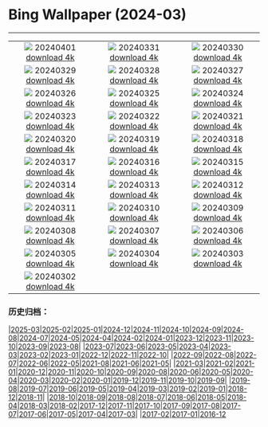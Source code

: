 # Bing Wallpaper (2024-03)
**************
| | | |
| :----: | :----: | :----: |
| ![](https://www.bing.com/th?id=OHR.HungarianEggs_EN-US3026213374_1920x1080.jpg) 20240401 [download 4k](https://www.bing.com/th?id=OHR.HungarianEggs_EN-US3026213374_UHD.jpg) | ![](https://www.bing.com/th?id=OHR.SleepySloth_EN-US2834457510_1920x1080.jpg) 20240331 [download 4k](https://www.bing.com/th?id=OHR.SleepySloth_EN-US2834457510_UHD.jpg) | ![](https://www.bing.com/th?id=OHR.SouthStackLight_EN-US2733077237_1920x1080.jpg) 20240330 [download 4k](https://www.bing.com/th?id=OHR.SouthStackLight_EN-US2733077237_UHD.jpg) |
| ![](https://www.bing.com/th?id=OHR.ShanghaiBlossoms_EN-US2613653434_1920x1080.jpg) 20240329 [download 4k](https://www.bing.com/th?id=OHR.ShanghaiBlossoms_EN-US2613653434_UHD.jpg) | ![](https://www.bing.com/th?id=OHR.TeatroColon_EN-US2518867279_1920x1080.jpg) 20240328 [download 4k](https://www.bing.com/th?id=OHR.TeatroColon_EN-US2518867279_UHD.jpg) | ![](https://www.bing.com/th?id=OHR.HangRaiVietnam_EN-US2418713642_1920x1080.jpg) 20240327 [download 4k](https://www.bing.com/th?id=OHR.HangRaiVietnam_EN-US2418713642_UHD.jpg) |
| ![](https://www.bing.com/th?id=OHR.ColorfulHoli_EN-US2354988297_1920x1080.jpg) 20240326 [download 4k](https://www.bing.com/th?id=OHR.ColorfulHoli_EN-US2354988297_UHD.jpg) | ![](https://www.bing.com/th?id=OHR.WhiteEyes_EN-US2249866810_1920x1080.jpg) 20240325 [download 4k](https://www.bing.com/th?id=OHR.WhiteEyes_EN-US2249866810_UHD.jpg) | ![](https://www.bing.com/th?id=OHR.AmazonClouds_EN-US2049846873_1920x1080.jpg) 20240324 [download 4k](https://www.bing.com/th?id=OHR.AmazonClouds_EN-US2049846873_UHD.jpg) |
| ![](https://www.bing.com/th?id=OHR.WaikatoWater_EN-US1360247236_1920x1080.jpg) 20240323 [download 4k](https://www.bing.com/th?id=OHR.WaikatoWater_EN-US1360247236_UHD.jpg) | ![](https://www.bing.com/th?id=OHR.BwindiNationalForest_EN-US3376071902_1920x1080.jpg) 20240322 [download 4k](https://www.bing.com/th?id=OHR.BwindiNationalForest_EN-US3376071902_UHD.jpg) | ![](https://www.bing.com/th?id=OHR.CherryBlossomsDC_EN-US3285783737_1920x1080.jpg) 20240321 [download 4k](https://www.bing.com/th?id=OHR.CherryBlossomsDC_EN-US3285783737_UHD.jpg) |
| ![](https://www.bing.com/th?id=OHR.SpringFrog_EN-US7109699294_1920x1080.jpg) 20240320 [download 4k](https://www.bing.com/th?id=OHR.SpringFrog_EN-US7109699294_UHD.jpg) | ![](https://www.bing.com/th?id=OHR.ElephantRock_EN-US2340789308_1920x1080.jpg) 20240319 [download 4k](https://www.bing.com/th?id=OHR.ElephantRock_EN-US2340789308_UHD.jpg) | ![](https://www.bing.com/th?id=OHR.StFiniansBay_EN-US2242323244_1920x1080.jpg) 20240318 [download 4k](https://www.bing.com/th?id=OHR.StFiniansBay_EN-US2242323244_UHD.jpg) |
| ![](https://www.bing.com/th?id=OHR.BambooPanda_EN-US2038899729_1920x1080.jpg) 20240317 [download 4k](https://www.bing.com/th?id=OHR.BambooPanda_EN-US2038899729_UHD.jpg) | ![](https://www.bing.com/th?id=OHR.AnzaBorregoBloom_EN-US1951730180_1920x1080.jpg) 20240316 [download 4k](https://www.bing.com/th?id=OHR.AnzaBorregoBloom_EN-US1951730180_UHD.jpg) | ![](https://www.bing.com/th?id=OHR.AyutthayaTree_EN-US1871119120_1920x1080.jpg) 20240315 [download 4k](https://www.bing.com/th?id=OHR.AyutthayaTree_EN-US1871119120_UHD.jpg) |
| ![](https://www.bing.com/th?id=OHR.MagadiFlamingos_EN-US1720896379_1920x1080.jpg) 20240314 [download 4k](https://www.bing.com/th?id=OHR.MagadiFlamingos_EN-US1720896379_UHD.jpg) | ![](https://www.bing.com/th?id=OHR.BryceSnow_EN-US1471442313_1920x1080.jpg) 20240313 [download 4k](https://www.bing.com/th?id=OHR.BryceSnow_EN-US1471442313_UHD.jpg) | ![](https://www.bing.com/th?id=OHR.SleepyKoala_EN-US1399776436_1920x1080.jpg) 20240312 [download 4k](https://www.bing.com/th?id=OHR.SleepyKoala_EN-US1399776436_UHD.jpg) |
| ![](https://www.bing.com/th?id=OHR.BeaumontClock_EN-US1267001824_1920x1080.jpg) 20240311 [download 4k](https://www.bing.com/th?id=OHR.BeaumontClock_EN-US1267001824_UHD.jpg) | ![](https://www.bing.com/th?id=OHR.BistiBlue_EN-US1090853434_1920x1080.jpg) 20240310 [download 4k](https://www.bing.com/th?id=OHR.BistiBlue_EN-US1090853434_UHD.jpg) | ![](https://www.bing.com/th?id=OHR.TateLightUp_EN-US0656439011_1920x1080.jpg) 20240309 [download 4k](https://www.bing.com/th?id=OHR.TateLightUp_EN-US0656439011_UHD.jpg) |
| ![](https://www.bing.com/th?id=OHR.TarragonaSpain_EN-US4664908149_1920x1080.jpg) 20240308 [download 4k](https://www.bing.com/th?id=OHR.TarragonaSpain_EN-US4664908149_UHD.jpg) | ![](https://www.bing.com/th?id=OHR.WahclellaFalls_EN-US4371863309_1920x1080.jpg) 20240307 [download 4k](https://www.bing.com/th?id=OHR.WahclellaFalls_EN-US4371863309_UHD.jpg) | ![](https://www.bing.com/th?id=OHR.BangkokCircle_EN-US4243452532_1920x1080.jpg) 20240306 [download 4k](https://www.bing.com/th?id=OHR.BangkokCircle_EN-US4243452532_UHD.jpg) |
| ![](https://www.bing.com/th?id=OHR.ArenalCostaRica_EN-US4075825664_1920x1080.jpg) 20240305 [download 4k](https://www.bing.com/th?id=OHR.ArenalCostaRica_EN-US4075825664_UHD.jpg) | ![](https://www.bing.com/th?id=OHR.KrugerLeopard_EN-US3980767237_1920x1080.jpg) 20240304 [download 4k](https://www.bing.com/th?id=OHR.KrugerLeopard_EN-US3980767237_UHD.jpg) | ![](https://www.bing.com/th?id=OHR.ModicaItaly_EN-US3843446204_1920x1080.jpg) 20240303 [download 4k](https://www.bing.com/th?id=OHR.ModicaItaly_EN-US3843446204_UHD.jpg) |
| ![](https://www.bing.com/th?id=OHR.SuffrageParade_EN-US3648247280_1920x1080.jpg) 20240302 [download 4k](https://www.bing.com/th?id=OHR.SuffrageParade_EN-US3648247280_UHD.jpg) |  |  |

### 历史归档：

|[2025-03](bing/2025-03/2025-03.md)|[2025-02](bing/2025-02/2025-02.md)|[2025-01](bing/2025-01/2025-01.md)|[2024-12](bing/2024-12/2024-12.md)|[2024-11](bing/2024-11/2024-11.md)|[2024-10](bing/2024-10/2024-10.md)|[2024-09](bing/2024-09/2024-09.md)|[2024-08](bing/2024-08/2024-08.md)|[2024-07](bing/2024-07/2024-07.md)|[2024-05](bing/2024-05/2024-05.md)|[2024-04](bing/2024-04/2024-04.md)|[2024-02](bing/2024-02/2024-02.md)|[2024-01](bing/2024-01/2024-01.md)|[2023-12](bing/2023-12/2023-12.md)|[2023-11](bing/2023-11/2023-11.md)|[2023-10](bing/2023-10/2023-10.md)|[2023-09](bing/2023-09/2023-09.md)|[2023-08](bing/2023-08/2023-08.md)|
|[2023-07](bing/2023-07/2023-07.md)|[2023-06](bing/2023-06/2023-06.md)|[2023-05](bing/2023-05/2023-05.md)|[2023-04](bing/2023-04/2023-04.md)|[2023-03](bing/2023-03/2023-03.md)|[2023-02](bing/2023-02/2023-02.md)|[2023-01](bing/2023-01/2023-01.md)|[2022-12](bing/2022-12/2022-12.md)|[2022-11](bing/2022-11/2022-11.md)|[2022-10](bing/2022-10/2022-10.md)|
|[2022-09](bing/2022-09/2022-09.md)|[2022-08](bing/2022-08/2022-08.md)|[2022-07](bing/2022-07/2022-07.md)|[2022-06](bing/2022-06/2022-06.md)|[2022-05](bing/2022-05/2022-05.md)|[2021-08](bing/2021-08/2021-08.md)|[2021-06](bing/2021-06/2021-06.md)|[2021-05](bing/2021-05/2021-05.md)|
|[2021-03](bing/2021-03/2021-03.md)|[2021-02](bing/2021-02/2021-02.md)|[2021-01](bing/2021-01/2021-01.md)|[2020-12](bing/2020-12/2020-12.md)|[2020-11](bing/2020-11/2020-11.md)|[2020-10](bing/2020-10/2020-10.md)|[2020-09](bing/2020-09/2020-09.md)|[2020-08](bing/2020-08/2020-08.md)|[2020-06](bing/2020-06/2020-06.md)|[2020-05](bing/2020-05/2020-05.md)|[2020-04](bing/2020-04/2020-04.md)|[2020-03](bing/2020-03/2020-03.md)|[2020-02](bing/2020-02/2020-02.md)|[2020-01](bing/2020-01/2020-01.md)|[2019-12](bing/2019-12/2019-12.md)|[2019-11](bing/2019-11/2019-11.md)|[2019-10](bing/2019-10/2019-10.md)|[2019-09](bing/2019-09/2019-09.md)|
|[2019-08](bing/2019-08/2019-08.md)|[2019-07](bing/2019-07/2019-07.md)|[2019-06](bing/2019-06/2019-06.md)|[2019-05](bing/2019-05/2019-05.md)|[2019-04](bing/2019-04/2019-04.md)|[2019-03](bing/2019-03/2019-03.md)|[2019-02](bing/2019-02/2019-02.md)|[2019-01](bing/2019-01/2019-01.md)|[2018-12](bing/2018-12/2018-12.md)|[2018-11](bing/2018-11/2018-11.md)|
|[2018-10](bing/2018-10/2018-10.md)|[2018-09](bing/2018-09/2018-09.md)|[2018-08](bing/2018-08/2018-08.md)|[2018-07](bing/2018-07/2018-07.md)|[2018-06](bing/2018-06/2018-06.md)|[2018-05](bing/2018-05/2018-05.md)|[2018-04](bing/2018-04/2018-04.md)|[2018-03](bing/2018-03/2018-03.md)|[2018-02](bing/2018-02/2018-02.md)|[2017-12](bing/2017-12/2017-12.md)|[2017-11](bing/2017-11/2017-11.md)|[2017-10](bing/2017-10/2017-10.md)|[2017-09](bing/2017-09/2017-09.md)|[2017-08](bing/2017-08/2017-08.md)|[2017-07](bing/2017-07/2017-07.md)|[2017-06](bing/2017-06/2017-06.md)|[2017-05](bing/2017-05/2017-05.md)|[2017-04](bing/2017-04/2017-04.md)|[2017-03](bing/2017-03/2017-03.md)|
|[2017-02](bing/2017-02/2017-02.md)|[2017-01](bing/2017-01/2017-01.md)|[2016-12](bing/2016-12/2016-12.md)